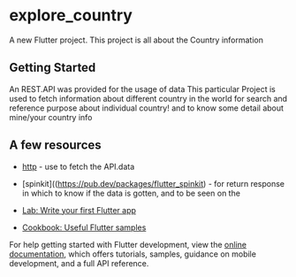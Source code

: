 # explore_country

A new Flutter project.
This project is all about the Country information

## Getting Started
An REST.API was provided for the usage of data
This particular Project is used to fetch information about different country in the world for search and reference purpose about individual country!
and to know some detail about mine/your country info


## A few resources 
- [http](https://pub.dev/packages/http) - use to fetch the API.data
- [spinkit]((https://pub.dev/packages/flutter_spinkit) - for return response in which to know if the data is gotten, and to be seen on the  

- [Lab: Write your first Flutter app](https://docs.flutter.dev/get-started/codelab)
- [Cookbook: Useful Flutter samples](https://docs.flutter.dev/cookbook)

For help getting started with Flutter development, view the
[online documentation](https://docs.flutter.dev/), which offers tutorials,
samples, guidance on mobile development, and a full API reference.
